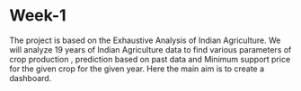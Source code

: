 # Week-1
The project is based on the Exhaustive Analysis of Indian Agriculture. We will analyze 19 years of Indian Agriculture data to find various parameters of crop production , prediction based on past data and Minimum support price for the given crop for the given year. Here the main aim is to create a dashboard.
